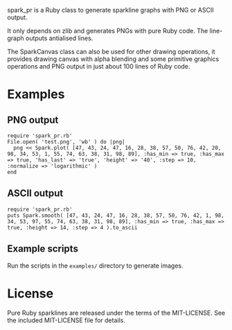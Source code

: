 spark_pr is a Ruby class to generate sparkline graphs with PNG or ASCII output.

It only depends on zlib and generates PNGs with pure Ruby code.
The line-graph outputs antialised lines.

The SparkCanvas class can also be used for other drawing operations,
it provides drawing canvas with alpha blending and some primitive graphics
operations and PNG output in just about 100 lines of Ruby code.


# Examples

## PNG output

```
require 'spark_pr.rb'
File.open( 'test.png', 'wb' ) do |png|
  png << Spark.plot( [47, 43, 24, 47, 16, 28, 38, 57, 50, 76, 42, 20, 98, 34, 53, 1, 55, 74, 63, 38, 31, 98, 89], :has_min => true, :has_max => true, 'has_last' => 'true', 'height' => '40', :step => 10, :normalize => 'logarithmic' )
end
```


## ASCII output

```
require 'spark_pr.rb'
puts Spark.smooth( [47, 43, 24, 47, 16, 28, 38, 57, 50, 76, 42, 1, 98, 34, 53, 97, 55, 74, 63, 38, 31, 98, 89], :has_min => true, :has_max => true, :height => 14, :step => 4 ).to_ascii
```

## Example scripts

Run the scripts in the `examples/` directory to generate images.


# License

Pure Ruby sparklines are released under the terms of the MIT-LICENSE.
See the included MIT-LICENSE file for details.

